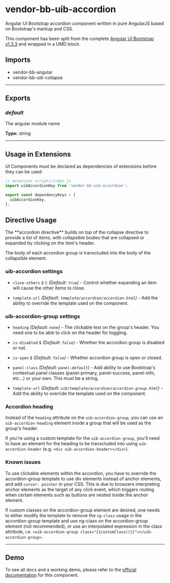 # vendor-bb-uib-accordion

Angular UI Bootstrap accordion component written in pure AngularJS  based on Bootstrap's markup and CSS.

This component has been split from the complete
<a href="http://angular-ui.github.io/bootstrap/versioned-docs/1.3.3/">Angular UI
Bootstrap v1.3.3</a> and wrapped in a UMD block.

## Imports

* vendor-bb-angular
* vendor-bb-uib-collapse

---

## Exports

### *default*

The angular module name

**Type:** *string*

---

## Usage in Extensions

UI Components must be declared as dependencies of extensions before they can be used:

```javascript
// extension scripts/index.js
import uibAccordionKey from 'vendor-bb-uib-accordion';

export const dependencyKeys = [
  uibAccordionKey,
];
```

## Directive Usage

<usage>
The **accordion directive** builds on top of the collapse directive to provide a list of items, with collapsible bodies that are collapsed or expanded by clicking on the item's header.

The body of each accordion group is transcluded into the body of the collapsible element.

### uib-accordion settings

* `close-others`
  <small class="badge">$</small>
  <small class="badge">C</small>
  _(Default: `true`)_ -
  Control whether expanding an item will cause the other items to close.

* `template-url`
  _(Default: `template/accordion/accordion.html`)_ -
  Add the ability to override the template used on the component.

### uib-accordion-group settings

* `heading`
  _(Default: `none`)_ -
  The clickable text on the group's header. You need one to be able to click on the header for toggling.

* `is-disabled`
  <small class="badge">$</small>
  <i class="glyphicon glyphicon-eye-open"></i>
  _(Default: `false`)_ -
   Whether the accordion group is disabled or not.

* `is-open`
  <small class="badge">$</small>
  <i class="glyphicon glyphicon-eye-open"></i>
  _(Default: `false`)_ -
  Whether accordion group is open or closed.

* `panel-class`
  <i class="glyphicon glyphicon-eye-open"></i>
  _(Default: `panel-default`)_ -
  Add ability to use Bootstrap's contextual panel classes (panel-primary, panel-success, panel-info, etc...) or your own.  This must be a string.

* `template-url`
  _(Default: `uib/template/accordion/accordion-group.html`)_ -
  Add the ability to override the template used on the component.

### Accordion heading

Instead of the `heading` attribute on the `uib-accordion-group`, you can use an `uib-accordion-heading` element inside a group that will be used as the group's header.

If you're using a custom template for the `uib-accordion-group`, you'll need to have an element for the heading to be transcluded into using `uib-accordion-header` (e.g. `<div uib-accordion-header></div>`).

### Known issues

To use clickable elements within the accordion, you have to override the accordion-group template to use div elements instead of anchor elements, and add `cursor: pointer` in your CSS. This is due to browsers interpreting anchor elements as the target of any click event, which triggers routing when certain elements such as buttons are nested inside the anchor element.

If custom classes on the accordion-group element are desired, one needs to either modify the template to remove the `ng-class` usage in the accordion-group template and use ng-class on the accordion-group element (not recommended), or use an interpolated expression in the class attribute, i.e. `<uib-accordion-group class="{{customClass()}}"></uib-accordion-group>`.

---

## Demo

To see all docs and a working demo, please refer to the
<a href="http://angular-ui.github.io/bootstrap/versioned-docs/1.3.3/#/accordion" target="_blank">official
documentation</a> for this component.
